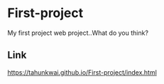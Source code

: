 # First-project
My first project web project..What do you think?

## Link
https://tahunkwai.github.io/First-project/index.html
